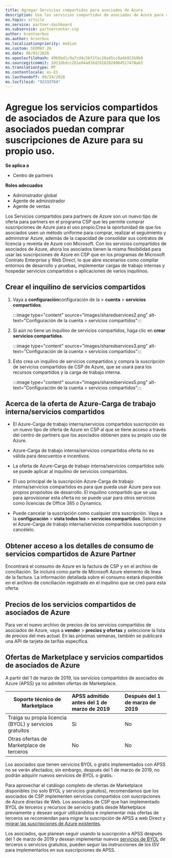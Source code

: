 ```yaml
---
title: Agregar Servicios compartidos para asociados de Azure
description: Use los servicios compartidos de asociados de Azure para comprar suscripciones de Azure para su propio uso y para tener un método uniforme de compra, seguimiento y administración de Azure.
ms.topic: article
ms.service: partner-dashboard
ms.subservice: partnercenter-csp
author: brentserbus
ms.author: brserbus
ms.localizationpriority: medium
ms.custom: SEOMAY.20
ms.date: 06/03/2020
ms.openlocfilehash: 49b5bd1c9a7cd4c56f2fac28a45cc8a4b922b9b0
ms.sourcegitcommit: 2d11dbdcc2b1e64ad16d29182824984517470a63
ms.translationtype: MT
ms.contentlocale: es-ES
ms.lasthandoff: 09/24/2020
ms.locfileid: "92333764"
---
```

# <a name="add-azure-partner-shared-services-so-partners-can-buy-azure-subscriptions-for-their-own-use"></a>Agregue los servicios compartidos de asociados de Azure para que los asociados puedan comprar suscripciones de Azure para su propio uso.

**Se aplica a**

- Centro de partners
 
**Roles adecuados**

- Administrador global
- Agente de administrador
- Agente de ventas

Los Servicios compartidos para partners de Azure son un nuevo tipo de oferta para partners en el programa CSP que les permite comprar suscripciones de Azure para el uso propio.Crea la oportunidad de que los asociados usen un método uniforme para comprar, realizar el seguimiento y administrar Azure, además de la capacidad de consolidar sus contratos de licencia y reventa de Azure con Microsoft. Con los servicios compartidos de asociados de Azure, ahora los asociados tienen la misma flexibilidad para usar las suscripciones de Azure en CSP que en los programas de Microsoft Contrato Enterprise y Web Direct, lo que abre escenarios como compilar entornos de desarrollo y pruebas, implementar cargas de trabajo internas y hospedar servicios compartidos o aplicaciones de varios inquilinos.  

## <a name="create-the-shared-services-tenant"></a>Crear el inquilino de servicios compartidos

1. Vaya a **configuración**configuración de la  >  **cuenta**  >  **servicios compartidos**.

   :::image type="content" source="images/sharedservices2.png" alt-text="Configuración de la cuenta > servicios compartidos":::

2. Si aún no tiene un inquilino de servicios compartidos, haga clic en **crear servicios compartidos**.

   :::image type="content" source="images/sharedservices3.png" alt-text="Configuración de la cuenta > servicios compartidos":::

3. Esto crea un inquilino de servicios compartidos y compra la suscripción de servicios compartidos de CSP de Azure, que se usará para los recursos compartidos y la carga de trabajo interna.

   :::image type="content" source="images/sharedservices5.png" alt-text="Configuración de la cuenta > servicios compartidos":::

## <a name="about-the-azure--internalshared-services-offer"></a>Acerca de la oferta de Azure-Carga de trabajo interna/servicios compartidos

- El Azure-Carga de trabajo interna/servicios compartidos suscripción es un nuevo tipo de oferta de Azure en CSP al que se tiene acceso a través del centro de partners que los asociados obtienen para su propio uso de Azure.

- Azure-Carga de trabajo interna/servicios compartidos oferta no es válida para descuentos e incentivos.

- La oferta de Azure-Carga de trabajo interna/servicios compartidos solo se puede aplicar al inquilino de servicios compartidos.

- El uso principal de la suscripción Azure-Carga de trabajo interna/servicios compartidos es para que pueda usar Azure para sus propios propósitos de desarrollo. El inquilino compartido que se usa para aprovisionar esta oferta no se puede usar para otros servicios como licencias de Office 365 o Dynamics.

- Puede cancelar la suscripción como cualquier otra suscripción. Vaya a la **configuración**  >  **vista todos los**  >  **servicios compartidos**. Seleccione el Azure-Carga de trabajo interna/servicios compartidos suscripción y cancélelo.

## <a name="accessing-azure-partner-shared-services-consumption-details"></a>Obtener acceso a los detalles de consumo de servicios compartidos de Azure Partner

Encontrará el consumo de Azure en la factura de CSP y en el archivo de conciliación. Se incluirá como parte de Microsoft Azure elemento de línea de la factura. La información detallada sobre el consumo estará disponible en el archivo de conciliación registrado en el inquilino que se creó para esta oferta.

## <a name="azure-partner-shared-services-pricing"></a>Precios de los servicios compartidos de asociados de Azure

Para ver el nuevo archivo de precios de los servicios compartidos de asociados de Azure, vaya a **vender**  >  **precios y ofertas** y seleccione la lista de precios del mes actual. En las próximas semanas, también se publicará una API de tarjeta de tarifas específica.

## <a name="marketplace-offers-and-azure-partner-shared-services"></a>Ofertas de Marketplace y servicios compartidos de asociados de Azure

A partir del 1 de marzo de 2019, los servicios compartidos de asociados de Azure (APSS) ya no admiten ofertas de Marketplace.

|**Soporte técnico de Marketplace**   |**APSS admitido antes del 1 de marzo de 2019**|**Después del 1 de marzo de 2019**|
|---------------------------|:----------------------------|:-------------------|
|Traiga su propia licencia (BYOL) y servicios gratuitos   | Sí   | No|
|Otras ofertas de Marketplace de terceros   | No   |No|

Los asociados que tienen servicios BYOL o gratis implementados con APSS no se verán afectados; sin embargo, después del 1 de marzo de 2019, no podrán adquirir nuevos servicios de BYOL o gratis.

Para aprovechar el catálogo completo de ofertas de Marketplace disponibles (no solo BYOL y servicios gratuitos), recomendamos que los asociados de CSP implementen servicios compartidos con suscripciones de Azure directas de Web.  Los asociados de CSP que han implementado BYOL de terceros y recursos de servicio gratis desde Marketplace previamente y desean seguir utilizándolos e implementar más ofertas de terceros se recomiendan para migrar la suscripción de APSS a web Direct y [migrar las suscripciones de Azure existentes](/azure/cloud-solution-provider/migration/migration#migrating-existing-azure-subscriptions).

Los asociados, que planean seguir usando la suscripción a APSS después del 1 de marzo de 2019 y desean implementar nuevos [servicios de BYOL](https://azuremarketplace.microsoft.com/marketplace/apps?filters=byol) de terceros o servicios gratuitos, pueden seguir las instrucciones de los ISV para implementarlos en sus suscripciones de APSS.